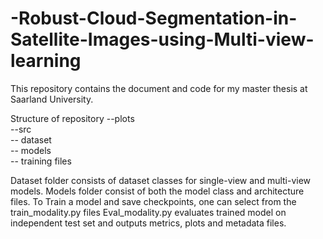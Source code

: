 # -Robust-Cloud-Segmentation-in-Satellite-Images-using-Multi-view-learning
This repository contains the document and code for my master thesis at Saarland University. 

Structure of repository 
--plots  <br />
--src  <br />
  -- dataset  <br />
  -- models  <br />
  -- training files  <br />

Dataset folder consists of dataset classes for single-view and multi-view models.
Models folder consist of both the model class and architecture files.
To Train a model and save checkpoints, one can select from the train_modality.py files
Eval_modality.py evaluates trained model on independent test set and outputs metrics, plots and metadata files. 
